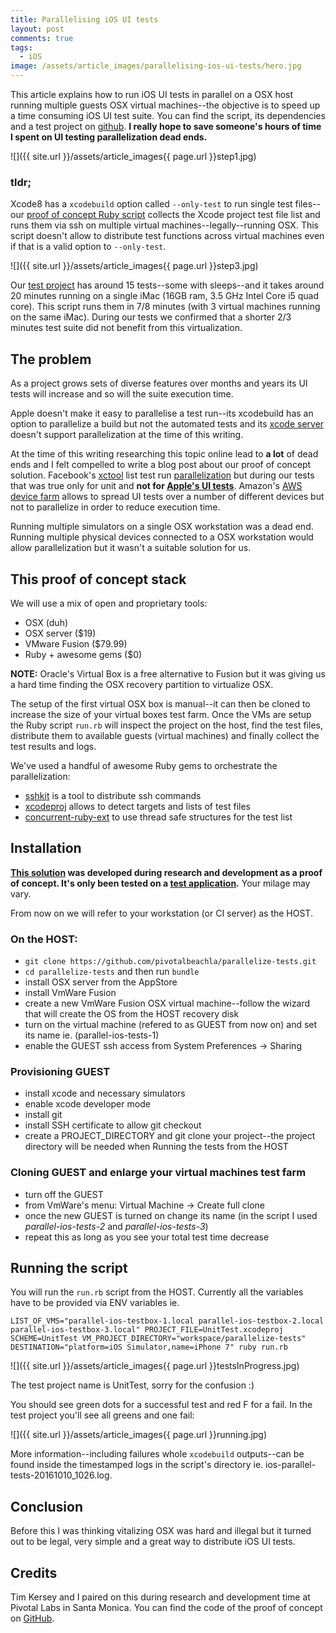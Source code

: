 ```yaml
---
title: Parallelising iOS UI tests
layout: post
comments: true
tags:
  - iOS
image: /assets/article_images/parallelising-ios-ui-tests/hero.jpg
---
```


This article explains how to run iOS UI tests in parallel on a OSX host running multiple guests OSX virtual machines--the objective is to speed up a time consuming iOS UI test suite. You can find the script, its dependencies and a test project on [github](https://github.com/pivotalbeachla/parallelize-tests). **I really hope to save someone's hours of time I spent on UI testing parallelization dead ends.**

![]({{ site.url }}/assets/article_images{{ page.url }}step1.jpg)

### tldr;

Xcode8 has a `xcodebuild` option called `--only-test` to run single test files--our [proof of concept Ruby script](https://github.com/pivotalbeachla/parallelize-tests/blob/master/run.rb) collects the Xcode project test file list and runs them via ssh on multiple virtual machines--legally--running OSX. This script doesn't allow to distribute test functions across virtual machines even if that is a valid option to `--only-test`.

![]({{ site.url }}/assets/article_images{{ page.url }}step3.jpg)

Our [test project](https://github.com/pivotalbeachla/parallelize-tests) has around 15 tests--some with sleeps--and it takes around 20 minutes running on a single iMac (16GB ram, 3.5 GHz Intel Core i5 quad core). This script runs them in 7/8 minutes (with 3 virtual machines running on the same iMac). During our tests we confirmed that a shorter 2/3 minutes test suite did not benefit from this virtualization.

## The problem

As a project grows sets of diverse features over months and years its UI tests will increase and so will the suite execution time.

Apple doesn't make it easy to parallelise a test run--its xcodebuild has an option to parallelize a build but not the automated tests and its [xcode server](https://developer.apple.com/library/content/documentation/IDEs/Conceptual/xcode_guide-continuous_integration/) doesn't support parallelization at the time of this writing.

At the time of this writing researching this topic online lead to **a lot** of dead ends and I felt compelled to write a blog post about our proof of concept solution. Facebook's [xctool](https://github.com/facebook/xctool) list test run [parallelization](https://github.com/facebook/xctool#parallelizing-test-runs) but during our tests that was true only for unit and **not for [Apple's UI tests](https://github.com/facebook/xctool#parallelizing-test-runs)**. Amazon's [AWS device farm](https://aws.amazon.com/device-farm/) allows to spread UI tests over a number of different devices but not to parallelize in order to reduce execution time.

Running multiple simulators on a single OSX workstation was a dead end. Running multiple physical devices connected to a OSX workstation would allow parallelization but it wasn't a suitable solution for us.

## This proof of concept stack
 
We will use a mix of open and proprietary tools:

* OSX (duh)
* OSX server ($19)
* VMware Fusion ($79.99)
* Ruby + awesome gems ($0)

**NOTE:** Oracle's Virtual Box is a free alternative to Fusion but it was giving us a hard time finding the OSX recovery partition to virtualize OSX.

The setup of the first virtual OSX box is manual--it can then be cloned to increase the size of your virtual boxes test farm. Once the VMs are setup the Ruby script `run.rb` will inspect the project on the host, find the test files, distribute them to available guests (virtual machines) and finally collect the test results and logs.

We've used a handful of awesome Ruby gems to orchestrate the parallelization:

* [sshkit](https://github.com/capistrano/sshkit) is a tool to distribute ssh commands
* [xcodeproj](https://github.com/CocoaPods/Xcodeproj) allows to detect targets and lists of test files
* [concurrent-ruby-ext](https://github.com/ruby-concurrency/concurrent-ruby) to use thread safe structures for the test list

## Installation

**[This solution](https://github.com/pivotalbeachla/parallelize-tests/) was developed during research and development as a proof of concept. It's only been tested on a [test application](https://github.com/pivotalbeachla/parallelize-tests).** Your milage may vary.

From now on we will refer to your workstation (or CI server) as the HOST.

### On the HOST:

* `git clone https://github.com/pivotalbeachla/parallelize-tests.git`
* `cd parallelize-tests` and then run `bundle`
* install OSX server from the AppStore
* install VmWare Fusion
* create a new VmWare Fusion OSX virtual machine--follow the wizard that will create the OS from the HOST recovery disk
* turn on the virtual machine (refered to as GUEST from now on) and set its name ie. (parallel-ios-tests-1)
* enable the GUEST ssh access from System Preferences -> Sharing

### Provisioning GUEST

* install xcode and necessary simulators
* enable xcode developer mode
* install git
* install SSH certificate to allow git checkout
* create a PROJECT_DIRECTORY and git clone your project--the project directory will be needed when Running the tests from the HOST

### Cloning GUEST and enlarge your virtual machines test farm
 
* turn off the GUEST
* from VmWare's menu: Virtual Machine -> Create full clone
* once the new GUEST is turned on change its name (in the script I used *parallel-ios-tests-2* and *parallel-ios-tests-3*)
* repeat this as long as you see your total test time decrease


## Running the script

You will run the `run.rb` script from the HOST. Currently all the variables have to be provided via ENV variables ie.

```
LIST_OF_VMS="parallel-ios-testbox-1.local parallel-ios-testbox-2.local parallel-ios-testbox-3.local" PROJECT_FILE=UnitTest.xcodeproj SCHEME=UnitTest VM_PROJECT_DIRECTORY="workspace/parallelize-tests" DESTINATION="platform=iOS Simulator,name=iPhone 7" ruby run.rb
```

![]({{ site.url }}/assets/article_images{{ page.url }}testsInProgress.jpg)

The test project name is UnitTest, sorry for the confusion :)

You should see green dots for a successful test and red F for a fail. In the test project you'll see all greens and one fail:

![]({{ site.url }}/assets/article_images{{ page.url }}running.jpg)

More information--including failures whole `xcodebuild` outputs--can be found inside the timestamped logs in the script's directory ie. ios-parallel-tests-20161010_1026.log.


## Conclusion

Before this I was thinking vitalizing OSX was hard and illegal but it turned out to be legal, very simple and a great way to distribute iOS UI tests.


## Credits

Tim Kersey and I paired on this during research and development time at Pivotal Labs in Santa Monica. You can find the code of the proof of concept on [GitHub](https://github.com/pivotalbeachla/parallelize-tests).
